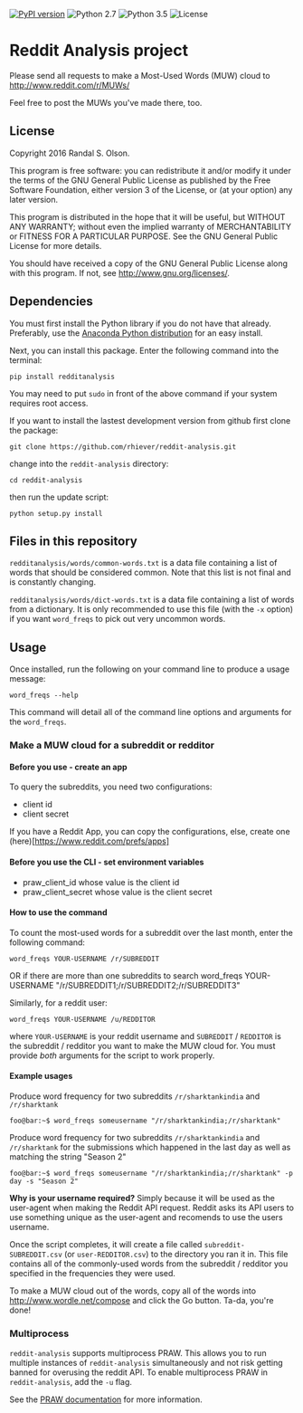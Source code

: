 [![PyPI version](https://badge.fury.io/py/redditanalysis.svg)](https://badge.fury.io/py/redditanalysis)
![Python 2.7](https://img.shields.io/badge/python-2.7-blue.svg)
![Python 3.5](https://img.shields.io/badge/python-3.5-blue.svg)
![License](https://img.shields.io/badge/license-GPLv3-blue.svg)

# Reddit Analysis project

Please send all requests to make a Most-Used Words (MUW) cloud to http://www.reddit.com/r/MUWs/

Feel free to post the MUWs you've made there, too.

## License

Copyright 2016 Randal S. Olson.

This program is free software: you can redistribute it and/or modify it under
the terms of the GNU General Public License as published by the Free Software
Foundation, either version 3 of the License, or (at your option) any later
version.

This program is distributed in the hope that it will be useful, but WITHOUT ANY
WARRANTY; without even the implied warranty of MERCHANTABILITY or FITNESS FOR A
PARTICULAR PURPOSE. See the GNU General Public License for more details.

You should have received a copy of the GNU General Public License along with
this program. If not, see http://www.gnu.org/licenses/.

## Dependencies

You must first install the Python library if you do not have that already.
Preferably, use the [Anaconda Python distribution](http://continuum.io/downloads) for an easy install.

Next, you can install this package. Enter the following command into the
terminal:

    pip install redditanalysis

You may need to put `sudo` in front of the above command if your system
requires root access.

If you want to install the lastest development version from github first
clone the package:

    git clone https://github.com/rhiever/reddit-analysis.git

change into the `reddit-analysis` directory:

    cd reddit-analysis

then run the update script:

    python setup.py install


## Files in this repository

`redditanalysis/words/common-words.txt` is a data file containing a list of words
that should be considered common. Note that this list is not final and is
constantly changing.

`redditanalysis/words/dict-words.txt` is a data file containing a list of words
from a dictionary. It is only recommended to use this file (with the `-x` option)
if you want `word_freqs` to pick out very uncommon words.


## Usage

Once installed, run the following on your command line to produce a usage
message:

    word_freqs --help

This command will detail all of the command line options and arguments for the
`word_freqs`.

### Make a MUW cloud for a subreddit or redditor


#### Before you use - create an app
To query the subreddits, you need two configurations:
- client id 
- client secret 

If you have a Reddit App, you can copy the configurations, 
else, create one (here)[https://www.reddit.com/prefs/apps]

#### Before you use the CLI - set environment variables
- praw_client_id whose value is the client id
- praw_client_secret whose value is the client secret

#### How to use the command 

To count the most-used words for a subreddit over the last month, enter the
following command:

    word_freqs YOUR-USERNAME /r/SUBREDDIT
OR if there are more than one subreddits to search
    word_freqs YOUR-USERNAME "/r/SUBREDDIT1;/r/SUBREDDIT2;/r/SUBREDDIT3"

Similarly, for a reddit user:

    word_freqs YOUR-USERNAME /u/REDDITOR

where `YOUR-USERNAME` is your reddit username and `SUBREDDIT` / `REDDITOR` is
the subreddit / redditor you want to make the MUW cloud for. You
must provide *both* arguments for the script to work properly.

#### Example usages
Produce word frequency for two subreddits `/r/sharktankindia` and `/r/sharktank`
```console
foo@bar:~$ word_freqs someusername "/r/sharktankindia;/r/sharktank" 
```
Produce word frequency for two subreddits `/r/sharktankindia` and `/r/sharktank` for the submissions which happened in the last day as well as matching the string "Season 2"
```console
foo@bar:~$ word_freqs someusername "/r/sharktankindia;/r/sharktank" -p day -s "Season 2"
```

**Why is your username required?** Simply because it will be used as the user-agent when making the Reddit API request. Reddit asks its API users to use something unique as the user-agent and recomends to use the users username.

Once the script completes, it will create a file called `subreddit-SUBREDDIT.csv` (or
`user-REDDITOR.csv`) to the directory you ran it in. This file contains all of
the commonly-used words from the subreddit / redditor you specified in the
frequencies they were used.

To make a MUW cloud out of the words, copy all of the words into
http://www.wordle.net/compose and click the Go button. Ta-da, you're done!

### Multiprocess

`reddit-analysis` supports multiprocess PRAW. This allows you to run multiple instances
of `reddit-analysis` simultaneously and not risk getting banned for overusing the reddit API.
To enable multiprocess PRAW in `reddit-analysis`, add the `-u` flag.

See the [PRAW documentation](https://praw.readthedocs.org/en/latest/pages/multiprocess.html) for more information.


